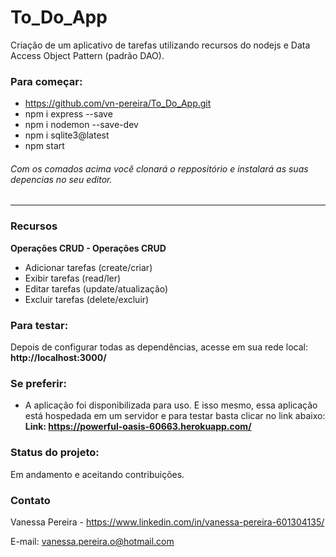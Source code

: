 # To_Do_App
Criação de um aplicativo de tarefas utilizando recursos do nodejs e Data Access Object Pattern (padrão DAO).

### Para começar:
- https://github.com/vn-pereira/To_Do_App.git
- npm i express --save
- npm i nodemon --save-dev
- npm i sqlite3@latest
- npm start

###### Com os comados acima você clonará o reppositório e instalará as suas depencias no seu editor.
------------

### Recursos
**Operações CRUD - Operações CRUD**

- Adicionar tarefas (create/criar)
- Exibir tarefas (read/ler)
- Editar tarefas (update/atualização)
- Excluir tarefas (delete/excluir)

### Para testar:
Depois de configurar todas as dependências, acesse em sua rede local:
**http://localhost:3000/**

### Se preferir:
- A aplicação foi disponibilizada para uso. E isso mesmo, essa aplicação está hospedada em um servidor e para testar basta clicar no link abaixo:
**Link: https://powerful-oasis-60663.herokuapp.com/**

### Status do projeto:
Em andamento e aceitando contribuições.

### Contato
Vanessa Pereira - https://www.linkedin.com/in/vanessa-pereira-601304135/

E-mail: vanessa.pereira.o@hotmail.com